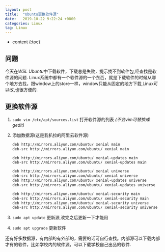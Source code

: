 ```yaml
---
layout: post
title:  "Ubuntu更换软件源"
date:   2019-10-22 9:22:24 +0800
categories: Linux
tag: Linux
---
```


* content
{:toc}

## 问题

今天在*WSL Ubuntu*中下载软件，下载总是失败，提示找不到软件包,经查找是软件源的问题.
Linux系统中都有一个软件源的一个东西，就是下载软件的时候从哪个地方去找，跟window上的store一样，window只能从固定的地方下载,Linux可以改,也很方便的.

## 更换软件源

1. `sudo vim /etc/apt/sources.list` 打开软件源的列表 *(不会vim可替换成gedit)*
2. 添加数据源(这是我扒拉的阿里云软件源)

    ```txt
    deb http://mirrors.aliyun.com/ubuntu/ xenial main
    deb-src http://mirrors.aliyun.com/ubuntu/ xenial main

    deb http://mirrors.aliyun.com/ubuntu/ xenial-updates main
    deb-src http://mirrors.aliyun.com/ubuntu/ xenial-updates main

    deb http://mirrors.aliyun.com/ubuntu/ xenial universe
    deb-src http://mirrors.aliyun.com/ubuntu/ xenial universe
    deb http://mirrors.aliyun.com/ubuntu/ xenial-updates universe
    deb-src http://mirrors.aliyun.com/ubuntu/ xenial-updates universe

    deb http://mirrors.aliyun.com/ubuntu/ xenial-security main
    deb-src http://mirrors.aliyun.com/ubuntu/ xenial-security main
    deb http://mirrors.aliyun.com/ubuntu/ xenial-security universe
    deb-src http://mirrors.aliyun.com/ubuntu/ xenial-security universe
    ```

3. `sudo apt update` 更新源,改完之后更新一下才能用
4. `sudo apt upgrade` 更新软件

还有好多数据源，有内部的有外部的，需要的话可自行查找。内部源可以下载内部才有的软件，比如学校内的软件源，可以下载学校自己出品的软件.
